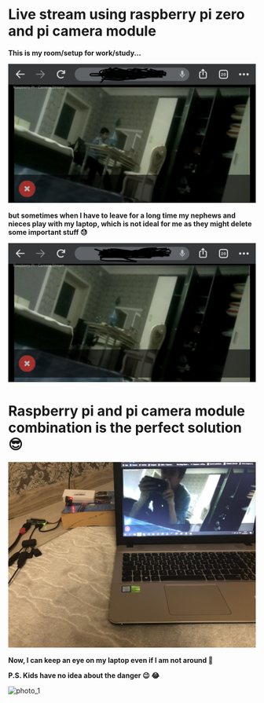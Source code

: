 # Live stream using raspberry pi zero and pi camera module



**This is my room/setup for work/study...**



![photo_1](/photos/screenshot_with_me.png)



**but sometimes when I have to leave for a long time my nephews and nieces play with my laptop, which is not ideal for me as they might delete some important stuff 😓** 



![photo_1](/photos/screenshot_without_me.png)



# Raspberry pi and pi camera module combination is the perfect solution 😎



![photo_1](/photos/show_pi.jpg)



**Now, I can keep an eye on my laptop even if I am not around 🥳**



**P.S. Kids have no idea about the danger 😉 😂**



![photo_1](/photos/vidgif.gif)

